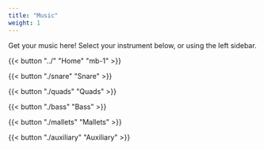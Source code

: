 ```yaml
---
title: "Music"
weight: 1
---
```


Get your music here! Select your instrument below, or using the left sidebar.


{{< button "../" "Home" "mb-1" >}}

{{< button "./snare" "Snare" >}}

{{< button "./quads" "Quads" >}}

{{< button "./bass" "Bass" >}}

{{< button "./mallets" "Mallets" >}}

{{< button "./auxiliary" "Auxiliary" >}}